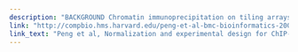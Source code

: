```yaml
---
description: "BACKGROUND Chromatin immunoprecipitation on tiling arrays (ChIP-chip) has been widely used to investigate the DNA binding sites for a variety of proteins on a genome-wide scale. However, several issues in the processing and analysis of ChIP-chip data have not been resolved fully, including the effect of background (mock control) subtraction and normalization within and across arrays."
link: "http://compbio.hms.harvard.edu/peng-et-al-bmc-bioinformatics-2007"
link_text: "Peng et al, Normalization and experimental design for ChIP-chip data,BMC Bioinformatics, 2007"
---
```



